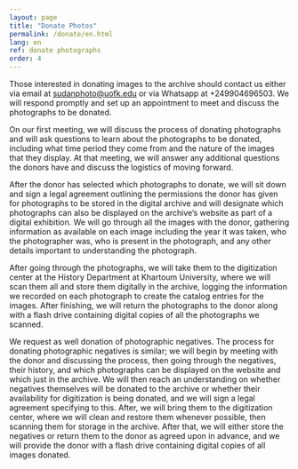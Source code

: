 ```yaml
---
layout: page
title: "Donate Photos"
permalink: /donate/en.html
lang: en
ref: donate photographs
order: 4
---
```


Those interested in donating images to the archive should contact us either via email at <sudanphoto@uofk.edu> or via Whatsapp at +249904696503. We will respond promptly and set up an appointment to meet and discuss the photographs to be donated.

On our first meeting, we will discuss the process of donating photographs and will ask questions to learn about the photographs to be donated, including what time period they come from and the nature of the images that they display. At that meeting, we will answer any additional questions the donors have and discuss the logistics of moving forward.

After the donor has selected which photographs to donate, we will sit down and sign a legal agreement outlining the permissions the donor has given for photographs to be stored in the digital archive and will designate which photographs can also be displayed on the archive’s website as part of a digital exhibition. We will go through all the images with the donor, gathering information as available on each image including the year it was taken, who the photographer was, who is present in the photograph, and any other details important to understanding the photograph.


After going through the photographs, we will take them to the digitization center at the History Department at Khartoum University, where we will scan them all and store them digitally in the archive, logging the information we recorded on each photograph to create the catalog entries for the images. After finishing, we will return the photographs to the donor along with a flash drive containing digital copies of all the photographs we scanned.

We request as well donation of photographic negatives. The process for donating photographic negatives is similar; we will begin by meeting with the donor and discussing the process, then going through the negatives, their history, and which photographs can be displayed on the website and which just in the archive. We will then reach an understanding on whether negatives themselves will be donated to the archive or whether their availability for digitization is being donated, and we will sign a legal agreement specifying to this. After, we will bring them to the digitization center, where we will clean and restore them whenever possible, then scanning them for storage in the archive. After that, we will either store the negatives or return them to the donor as agreed upon in advance, and we will provide the donor with a flash drive containing digital copies of all images donated.

